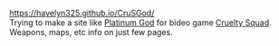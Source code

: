 https://havelyn325.github.io/CruSGod/  
Trying to make a site like [Platinum God](https://platinumgod.co.uk/) for bideo game [Cruelty Squad](https://store.steampowered.com/app/1388770/Cruelty_Squad/).  
Weapons, maps, etc info on just few pages.  
